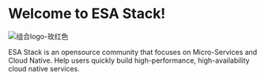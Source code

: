 # Welcome to ESA Stack!

![组合logo-玫红色](https://user-images.githubusercontent.com/74651335/151339081-ff2f7017-07da-4fb9-b7c6-f298e851b29c.png)

ESA Stack is an opensource community that focuses on Micro-Services and Cloud Native. Help users quickly build high-performance, high-availability cloud native services.
